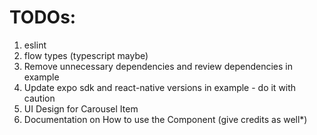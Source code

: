 # TODOs:

1. eslint
2. flow types (typescript maybe)
3. Remove unnecessary dependencies and review dependencies in example
4. Update expo sdk and react-native versions in example - do it with caution
5. UI Design for Carousel Item
6. Documentation on How to use the Component (give credits as well*)
